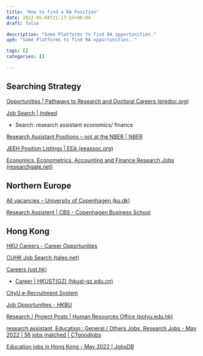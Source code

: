 ```yaml
---
title: "How to find a RA Position"
date: 2022-05-04T21:17:53+08:00
draft: false

description: "Some Platforms to find RA opportunities."
upd: "Some Platforms to find RA opportunities.."

tags: []
categories: []

---
```


<!--more-->

## Searching Strategy

[Opportunities | Pathways to Research and Doctoral Careers (predoc.org)](https://predoc.org/opportunities)

[Job Search | Indeed](https://www.indeed.com/)

- Search: research assistant economics/ finance

[Research Assistant Positions – not at the NBER | NBER](https://www.nber.org/career-resources/research-assistant-positions-not-nber)

[JEEH Position Listings | EEA (eeassoc.org)](https://eeassoc.org/jeeh-position-listings)

[Economics, Econometrics, Accounting and Finance Research Jobs (researchgate.net)](https://www.researchgate.net/jobs?researchAreas=Economics%2CEconometrics%2CAccounting%2CFinance&advancedSearch=true)

## Northern Europe

[All vacancies – University of Copenhagen (ku.dk)](https://employment.ku.dk/all-vacancies/)

[Research Assistent | CBS - Copenhagen Business School](https://www.cbs.dk/en/about-cbs/jobs-cbs/vacant-positions/research-assistent)

## Hong Kong

[HKU Careers - Career Opportunities](https://jobs.hku.hk/cw/en/listing)

[CUHK Job Search (taleo.net)](https://cuhk.taleo.net/careersection/cu_career_teach/jobsearch.ftl)

[Careers (ust.hk)](https://hrmsxprod.psft.ust.hk:8044/psp/hrmsxprod/EMPLOYEE/HRMS/c/HRS_HRAM.HRS_CE.GBL)

- [Career | HKUST(GZ) (hkust-gz.edu.cn)](https://career.hkust-gz.edu.cn/en/career)

[CityU e-Recruitment System](https://jobs1.cityu.edu.hk/apply/Default.aspx?jobtype=RS)

[Job Opportunities - HKBU](https://www.hkbu.edu.hk/en/quick-links/job.html)

[Research / Project Posts | Human Resources Office (polyu.edu.hk)](https://www.polyu.edu.hk/hro/careers/external_adv/research/?keyword=finance)

[research assistant, Education : General / Others Jobs, Research Jobs - May 2022 | 56 jobs matched | CTgoodjobs](https://www.ctgoodjobs.hk/ctjob/listing/joblist.asp?keywordForQuickSearch=research%20assistant&fulltext=JC&job_area=464,170&page=1)

[Education jobs in Hong Kong - May 2022 | JobsDB](https://hk.jobsdb.com/hk/jobs/education/1?Key=research%20assistant)
